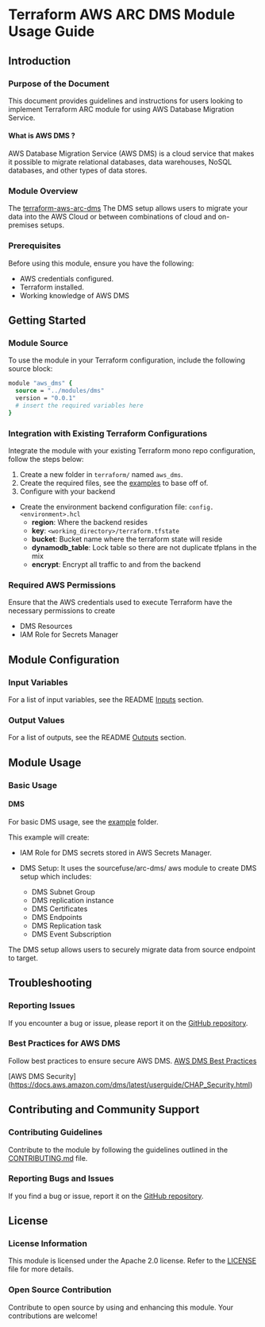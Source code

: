 # Terraform AWS ARC DMS Module Usage Guide

## Introduction

### Purpose of the Document

This document provides guidelines and instructions for users looking to implement Terraform ARC module for using AWS Database Migration Service.

#### What is AWS DMS ?
AWS Database Migration Service (AWS DMS) is a cloud service that makes it possible to migrate relational databases, data warehouses, NoSQL databases, and other types of data stores.

### Module Overview

The [terraform-aws-arc-dms](https://github.com/sourcefuse/terraform-aws-arc-dms) The DMS setup allows users to migrate your data into the AWS Cloud or between combinations of cloud and on-premises setups.

### Prerequisites

Before using this module, ensure you have the following:

- AWS credentials configured.
- Terraform installed.
- Working knowledge of AWS DMS

## Getting Started

### Module Source

To use the module in your Terraform configuration, include the following source block:

```tcl
module "aws_dms" {
  source = "../modules/dms"
  version = "0.0.1"
  # insert the required variables here
}
```

### Integration with Existing Terraform Configurations

Integrate the module with your existing Terraform mono repo configuration, follow the steps below:

1. Create a new folder in `terraform/` named `aws_dms`.
2. Create the required files, see the [examples](https://github.com/sourcefuse/terraform-aws-arc-dms/tree/main/examples) to base off of.
3. Configure with your backend
  - Create the environment backend configuration file: `config.<environment>.hcl`
    - **region**: Where the backend resides
    - **key**: `<working_directory>/terraform.tfstate`
    - **bucket**: Bucket name where the terraform state will reside
    - **dynamodb_table**: Lock table so there are not duplicate tfplans in the mix
    - **encrypt**: Encrypt all traffic to and from the backend

### Required AWS Permissions

Ensure that the AWS credentials used to execute Terraform have the necessary permissions to create
 - DMS Resources
 - IAM Role for Secrets Manager

## Module Configuration

### Input Variables

For a list of input variables, see the README [Inputs](https://github.com/sourcefuse/terraform-aws-arc-dms?tab=readme-ov-file#inputs) section.

### Output Values

For a list of outputs, see the README [Outputs](https://github.com/sourcefuse/terraform-aws-arc-dms?tab=readme-ov-file#outputs) section.

## Module Usage

### Basic Usage

#### DMS
For basic DMS usage, see the [example](https://github.com/sourcefuse/terraform-aws-arc-dms/tree/main/examples) folder.

This example will create:

- IAM Role for DMS secrets stored in AWS Secrets Manager.

- DMS Setup: It uses the sourcefuse/arc-dms/ aws module to create DMS setup which includes:

  - DMS Subnet Group
  - DMS replication instance
  - DMS Certificates
  - DMS Endpoints
  - DMS Replication task
  - DMS Event Subscription  

The DMS setup allows users to securely migrate data from source endpoint to target.

## Troubleshooting

### Reporting Issues

If you encounter a bug or issue, please report it on the [GitHub repository](https://github.com/sourcefuse/terraform-aws-arc-dms/issues).

### Best Practices for AWS DMS

Follow best practices to ensure secure AWS DMS.
[AWS DMS Best Practices](https://docs.aws.amazon.com/dms/latest/userguide/CHAP_BestPractices.html)

[AWS DMS Security] (https://docs.aws.amazon.com/dms/latest/userguide/CHAP_Security.html)

## Contributing and Community Support

### Contributing Guidelines

Contribute to the module by following the guidelines outlined in the [CONTRIBUTING.md](https://github.com/sourcefuse/terraform-aws-arc-dms/blob/main/CONTRIBUTING.md) file.

### Reporting Bugs and Issues

If you find a bug or issue, report it on the [GitHub repository](https://github.com/sourcefuse/terraform-aws-arc-dms/issues).

## License

### License Information

This module is licensed under the Apache 2.0 license. Refer to the [LICENSE](https://github.com/sourcefuse/terraform-aws-arc-dms/blob/main/LICENSE) file for more details.

### Open Source Contribution

Contribute to open source by using and enhancing this module. Your contributions are welcome!
